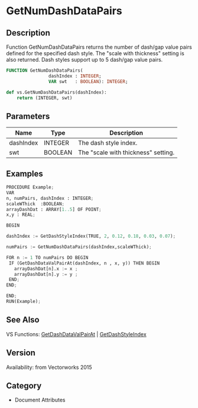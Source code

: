 # GetNumDashDataPairs

## Description
Function GetNumDashDataPairs returns the number of dash/gap value pairs defined for the specified dash style. The &quot;scale with thickness&quot; setting is also returned. Dash styles support up to 5 dash/gap value pairs.

```pascal
FUNCTION GetNumDashDataPairs(
				dashIndex : INTEGER;
				VAR swt   : BOOLEAN): INTEGER;
```

```python
def vs.GetNumDashDataPairs(dashIndex):
    return (INTEGER, swt)
```

## Parameters
|Name|Type|Description|
|---|---|---|
|dashIndex|INTEGER|The dash style index.|
|swt|BOOLEAN|The &quot;scale with thickness&quot; setting.|

## Examples
```python
PROCEDURE Example;
VAR
n, numPairs, dashIndex : INTEGER;
scaleWThick  :BOOLEAN;
arrayDashDat : ARRAY[1..5] OF POINT;
x,y : REAL;

BEGIN

dashIndex := GetDashStyleIndex(TRUE, 2, 0.12, 0.18, 0.03, 0.07);

numPairs := GetNumDashDataPairs(dashIndex,scaleWThick);

FOR n := 1 TO numPairs DO BEGIN
 IF (GetDashDataValPairAt(dashIndex, n , x, y)) THEN BEGIN
   arrayDashDat[n].x := x ;
   arrayDashDat[n].y := y ;
 END; 
END;

END;
RUN(Example);
```

## See Also
VS Functions:
[GetDashDataValPairAt](GetDashDataValPairAt.md) 
| [GetDashStyleIndex](GetDashStyleIndex.md)

## Version
Availability: from Vectorworks 2015

## Category
* Document Attributes

